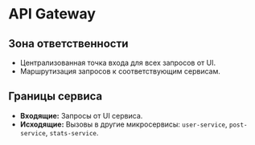 # API Gateway
## Зона ответственности

- Централизованная точка входа для всех запросов от UI.
- Маршрутизация запросов к соответствующим сервисам.

## Границы сервиса

- **Входящие:** Запросы от UI сервиса.
- **Исходящие:** Вызовы в другие микросервисы: `user-service`, `post-service`, `stats-service`.